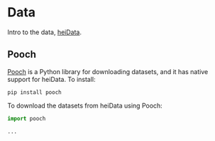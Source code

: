 # Data

Intro to the data, [heiData](https://heidata.uni-heidelberg.de/).

## Pooch

[Pooch](https://www.fatiando.org/pooch/latest/) is a Python library for downloading datasets,
and it has native support for heiData. To install:

```
pip install pooch
```

To download the datasets from heiData using Pooch:

```python
import pooch

...
```
